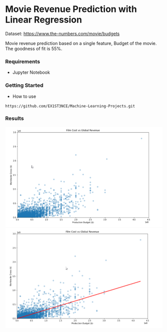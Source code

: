 # Movie Revenue Prediction with Linear Regression

Dataset: https://www.the-numbers.com/movie/budgets

Movie revenue prediction based on a single feature, Budget of the movie. The goodness of fit is 55%.

### Requirements
- Jupyter Notebook

### Getting Started

- How to use
```
https://github.com/EX1ST3NCE/Machine-Learning-Projects.git
```

### Results

![alt Production Budget vs Worldwide Gross Graph](https://github.com/EX1ST3NCE/Machine-Learning-Projects/blob/main/01.%20Movie%20Revenue%20Prediction%20with%20Linear%20Regression/results/result1.png?raw=true)
![alt Production Budget vs Worldwide Gross Graph](https://github.com/EX1ST3NCE/Machine-Learning-Projects/blob/main/01.%20Movie%20Revenue%20Prediction%20with%20Linear%20Regression/results/result2.png?raw=true)
